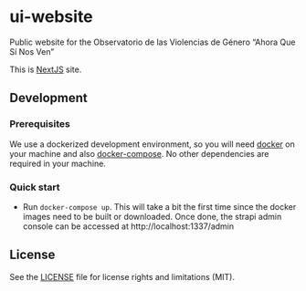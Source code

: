 # ui-website

Public website for the Observatorio de las Violencias de Género “Ahora Que Sí Nos Ven”

This is [NextJS](https://nextjs.org/) site.

## Development

### Prerequisites

We use a dockerized development environment, so you will need [docker](https://www.docker.com/) on your machine and also [docker-compose](https://docs.docker.com/compose/install/). No other dependencies are required in your machine.

### Quick start

* Run `docker-compose up`. This will take a bit the first time since the docker images need to be built or downloaded. Once done, the strapi admin console can be accessed at http://localhost:1337/admin

## License

See the [LICENSE](./LICENSE) file for license rights and limitations (MIT).
